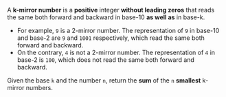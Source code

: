 A **k-mirror number** is a **positive** integer **without leading zeros** that reads the same both forward and backward in base-10 **as well as** in base-k.

- For example, `9` is a 2-mirror number. The representation of `9` in base-10 and base-2 are `9` and `1001` respectively, which read the same both forward and backward.
- On the contrary, `4` is not a 2-mirror number. The representation of `4` in base-2 is `100`, which does not read the same both forward and backward.

Given the base `k` and the number `n`, return the **sum** of the `n` **smallest** k-mirror numbers.